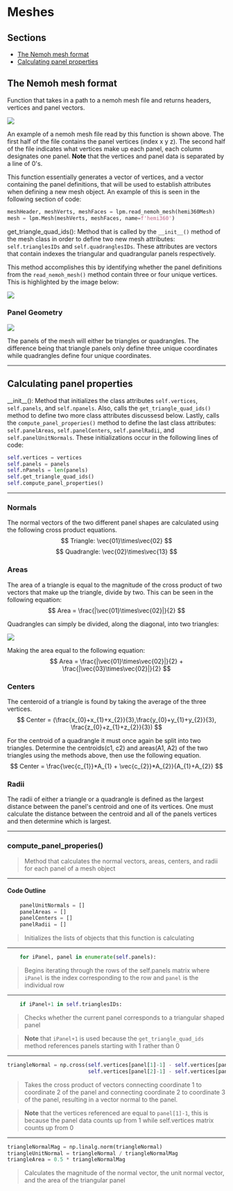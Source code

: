 # Meshes

## Sections
- [The Nemoh mesh format](##the-nemoh-mesh-format)
- [Calculating panel properties](##calculating-panel-properties)

## The Nemoh mesh format
Function that takes in a path to a nemoh mesh file and returns headers, vertices
and panel vectors.

![](./images/nemohMesh.png)

An example of a nemoh mesh file read by this function is shown above. The first 
half of the file contains the panel vertices (index x y z). The second half of 
the file indicates what vertices make up each panel, each column designates one 
panel. **Note** that the vertices and panel data is separated by a line of 0's.

This function essentially generates a vector of vertices, and a vector
containing the panel definitions, that will be used to establish attributes when
defining a new mesh object. An example of this is seen in the following section
of code:

```Python
meshHeader, meshVerts, meshFaces = lpm.read_nemoh_mesh(hemi360Mesh)
mesh = lpm.Mesh(meshVerts, meshFaces, name=f'hemi360')
```

get_triangle_quad_ids(): Method that is called by the `__init__()` method of the
mesh class in order to define two new mesh attributes: `self.trianglesIDs` and
`self.quadranglesIDs`. These attributes are vectors that contain indexes the
triangular and quadrangular panels respectively.

This method accomplishes this by identifying whether the panel definitions from
the `read_nemoh_mesh()` method contain three or four unique vertices. This is
highlighted by the image below: 

![](./images/panelIDs.png)

### Panel Geometry

![](./images/panelGeometry.png)

The panels of the mesh will either be triangles or quadrangles. The difference
being that triangle panels only define three unique coordinates while 
quadrangles define four unique coordinates.

---

## Calculating panel properties

\_\_init__():
Method that initializes the class attributes `self.vertices`, `self.panels`,
and `self.npanels`. Also, calls the `get_triangle_quad_ids()` method to 
define two more class attributes discussesd below. Lastly, calls the 
`compute_panel_properies()` method to define the last class attributes: 
`self.panelAreas`, `self.panelCenters`, `self.panelRadii`, and 
`self.panelUnitNormals`. These initializations occur in the following lines
of code:
```py
self.vertices = vertices
self.panels = panels
self.nPanels = len(panels)
self.get_triangle_quad_ids()
self.compute_panel_properties()
```
---


### Normals

The normal vectors of the two different panel shapes are calculated
using the following cross product equations.
$$ Triangle:  \vec{01}\times\vec{02} $$
$$ Quadrangle:  \vec{02}\times\vec{13} $$


### Areas

The area of a triangle is equal to the magnitude of the cross product of two
vectors that make up the triangle, divide by two. This can be seen in the
following equation:
$$ Area = \frac{|\vec{01}\times\vec{02}|}{2} $$

Quadrangles can simply be divided, along the diagonal, into two triangles:

![](./images/panelArea.png)

Making the area equal to the following equation:
$$ 
Area = \frac{|\vec{01}\times\vec{02}|}{2} + \frac{|\vec{03}\times\vec{02}|}{2} 
$$


### Centers

The centeroid of a triangle is found by taking the average of the three 
vertices.
$$
Center = (\frac{x_{0}+x_{1}+x_{2}}{3},\frac{y_{0}+y_{1}+y_{2}}{3},
          \frac{z_{0}+z_{1}+z_{2}}{3})
$$

For the centroid of a quadrangle it must once again be split into two triangles.
Determine the centroids(c1, c2) and areas(A1, A2) of the two triangles using the
methods above, then use the following equation.
$$
Center = \frac{\vec{c_{1}}*A_{1} + \vec{c_{2}}*A_{2}}{A_{1}+A_{2}}
$$


### Radii

The radii of either a triangle or a quadrangle is defined as the largest distance
between the panel's centroid and one of its vertices. One must calculate the
distance between the centroid and all of the panels vertices and then determine 
which is largest.

---


### compute_panel_properies()

> Method that calculates the normal vectors, areas, centers, and radii for each
> panel of a mesh object 

---

#### Code Outline

```python
    panelUnitNormals = []
    panelAreas = []
    panelCenters = []
    panelRadii = [] 
```

> Initializes the lists of objects that this function is calculating

---

```python
    for iPanel, panel in enumerate(self.panels):
```

> Begins iterating through the rows of the self.panels matrix where `iPanel` is
> the index corresponding to the row and `panel` is the individual row 

---

```python
    if iPanel+1 in self.trianglesIDs:
```

> Checks whether the current panel corresponds to a triangular shaped panel

> **Note** that `iPanel+1` is used because the `get_triangle_quad_ids` method 
> references panels starting with 1 rather than 0

---

```python
triangleNormal = np.cross(self.vertices[panel[1]-1] - self.vertices[panel[0]-1], 
                          self.vertices[panel[2]-1] - self.vertices[panel[0]-1])
```
> Takes the cross product of vectors connecting coordinate 1 to coordinate 2 of 
> the panel and connecting coordinate 2 to coordinate 3 of the panel, resulting in
> a vector normal to the panel.

>**Note** that the vertices referenced are equal to `panel[1]-1`, this is because
>the panel data counts up from 1 while self.vertices matrix counts up from 0

---

```python
triangleNormalMag = np.linalg.norm(triangleNormal)
triangleUnitNormal = triangleNormal / triangleNormalMag
triangleArea = 0.5 * triangleNormalMag
```
> Calculates the magnitude of the normal vector, the unit normal vector, and the
> area of the triangular panel
